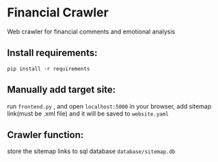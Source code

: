 # Financial Crawler
Web crawler for financial comments and emotional analysis

## Install requirements:

`pip install -r requirements`

## Manually add target site:

run `frontend.py` , and open `localhost:5000` in your browser, add sitemap link(must be .xml file) and it will be saved to `website.yaml`

## Crawler function:

store the sitemap links to sql database `database/sitemap.db`
